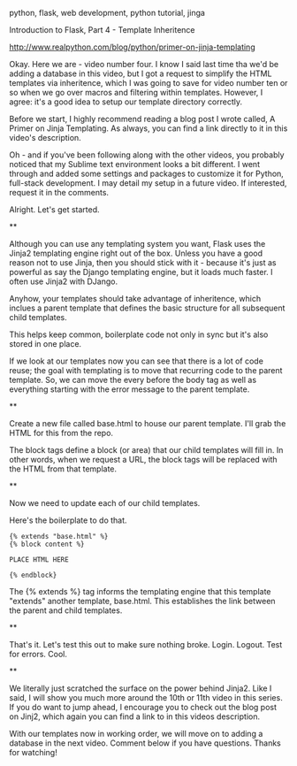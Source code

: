 python, flask, web development, python tutorial, jinga

Introduction to Flask, Part 4 - Template Inheritence

http://www.realpython.com/blog/python/primer-on-jinja-templating

Okay. Here we are - video number four. I know I said last time tha we'd be adding a database in this video, but I got a request to simplify the HTML templates via inheritence, which I was going to save for video number ten or so when we go over macros and filtering within templates. However, I agree: it's a good idea to setup our template directory correctly.

Before we start, I highly recommend reading a blog post I wrote called, A Primer on Jinja Templating. As always, you can find a link directly to it in this video's description.

Oh - and if you've been following along with the other videos, you probably noticed that my Sublime text environment looks a bit different. I went through and added some settings and packages to customize it for Python, full-stack development. I may detail my setup in a future video. If interested, request it in the comments.

Alright. Let's get started.

**

Although you can use any templating system you want, Flask uses the Jinja2 templating engine right out of the box. Unless you have a good reason not to use Jinja, then you should stick with it - because it's just as powerful as say the Django templating engine, but it loads much faster. I often use Jinja2 with DJango.

Anyhow, your templates should take advantage of inheritence, which inclues a parent template that defines the basic structure for all subsequent child templates.

This helps keep common, boilerplate code not only in sync but it's also stored in one place.

If we look at our templates now you can see that there is a lot of code reuse; the goal with templating is to move that recurring code to the parent template. So, we can move the every before the body tag as well as everything starting with the error message to the parent template.

**

Create a new file called base.html to house our parent template. I'll grab the HTML for this from the repo.

The block tags define a block (or area) that our child templates will fill in. In other words, when we request a URL, the block tags will be replaced with the HTML from that template.

**

Now we need to update each of our child templates.

Here's the boilerplate to do that.

```
{% extends "base.html" %}
{% block content %}

PLACE HTML HERE

{% endblock}
```

The {% extends %} tag informs the templating engine that this template "extends" another template, base.html. This establishes the link between the parent and child templates.

**

That's it. Let's test this out to make sure nothing broke. Login. Logout. Test for errors. Cool.

**

We literally just scratched the surface on the power behind Jinja2. Like I said, I will show you much more around the 10th or 11th video in this series. If you do want to jump ahead, I encourage you to check out the blog post on Jinj2, which again you can find a link to in this videos description.

With our templates now in working order, we will move on to adding a database in the next video. Comment below if you have questions. Thanks for watching!
